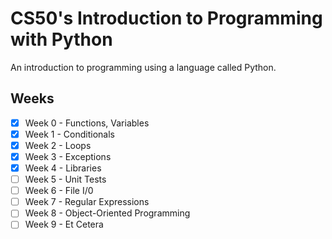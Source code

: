 # CS50's Introduction to Programming with Python

An introduction to programming using a language called Python. 

## Weeks
- [x] Week 0 - Functions, Variables
- [x] Week 1 - Conditionals
- [x] Week 2 - Loops
- [x] Week 3 - Exceptions
- [x] Week 4 - Libraries
- [ ] Week 5 - Unit Tests
- [ ] Week 6 - File I/0
- [ ] Week 7 - Regular Expressions
- [ ] Week 8 - Object-Oriented Programming
- [ ] Week 9 - Et Cetera
